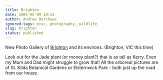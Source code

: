```yaml
---
title: Brighton
date: 2005-05-09 20:53
author: Andrew Matthews
ignored-tags: misc, photography, wildlife
slug: brighton
status: published
---
```


New Photo Gallery of [Brighton](http://spaces.msn.com/members/aabs/PersonalSpace.aspx?_c11_PhotoAlbum_spaHandler=TWljcm9zb2Z0LlNwYWNlcy5XZWIuUGFydHMuUGhvdG9BbGJ1bS5FZGl0TW9kZUNvbnRyb2xsZXI%24&_c11_PhotoAlbum_albumid=cns!1p6zN2eYD_ILJwnY30SEqqOg!141&_c11_PhotoAlbum_spaReturnToFull=1&_c=PhotoAlbum&_c02_owner=1) and its environs. (Brighton, VIC this time)

Look out for the Jade plant (or money plant?) that is as tall as Kerry. Even my Mum and Dad might struggle to grow that! All the arboreal pictures are of St. Kilda Botanical Gardens or Elsternwick Park - both just up the road from our house.
